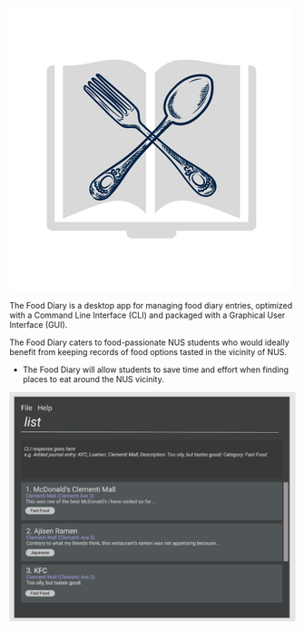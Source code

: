 ![Logo](docs/images/Logo.png)

The Food Diary is a desktop app for managing food diary entries, optimized with a Command Line Interface (CLI) 
and packaged with a Graphical User Interface (GUI).

The Food Diary caters to food-passionate NUS students who would ideally benefit from keeping records of food 
options tasted in the vicinity of NUS.

* The Food Diary will allow students to save time and effort when finding places to eat around the NUS vicinity.

![Ui](docs/images/Ui.png)
